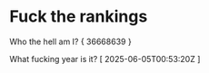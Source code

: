 # Fuck the rankings

Who the hell am I?
{ 36668639 }

What fucking year is it?
[ 2025-06-05T00:53:20Z ]
